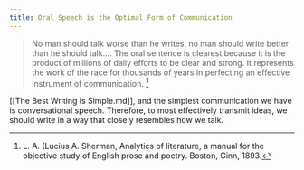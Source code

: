 ```yaml
---
title: Oral Speech is the Optimal Form of Communication
---
```


> No man should talk worse than he writes, no man should write better than he should talk.... The oral sentence is clearest because it is the product of millions of daily efforts to be clear and strong. It represents the work of the race for thousands of years in perfecting an effective instrument of communication. [^1]

[[The Best Writing is Simple.md]], and the simplest communication we have is conversational speech. Therefore, to most effectively transmit ideas, we should write in a way that closely resembles how we talk.

[^1]: L. A. (Lucius A. Sherman, Analytics of literature, a manual for the objective study of English prose and poetry. Boston, Ginn, 1893.
